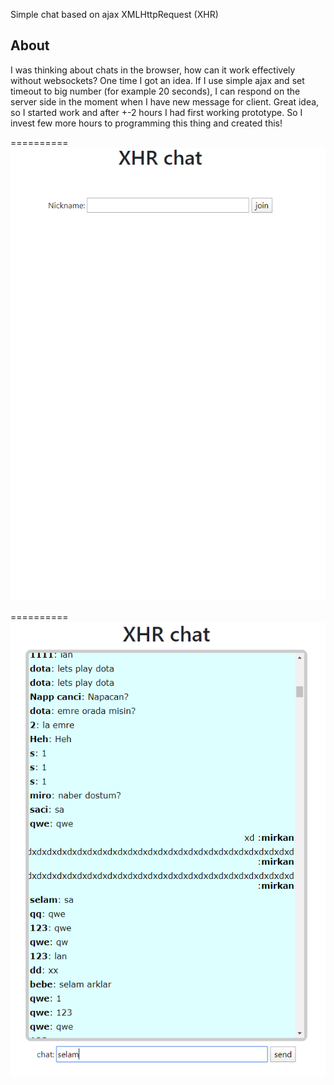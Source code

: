 Simple chat based on ajax XMLHttpRequest (XHR)

## About
I was thinking about chats in the browser, how can it work effectively without websockets? One time I got an idea. If I use simple ajax and set timeout to big number (for example 20 seconds), I can respond on the server side in the moment when I have new message for client. Great idea, so I started work and after +-2 hours I had first working prototype. So I invest few more hours to programming this thing and created this!

==========
![alt text](https://github.com/mirkan1/xhrchat/blob/master/frontend/assets/xhr2.PNG?raw=true)

==========
![alt text](https://github.com/mirkan1/xhrchat/blob/master/frontend/assets/xhr3.PNG?raw=true)
